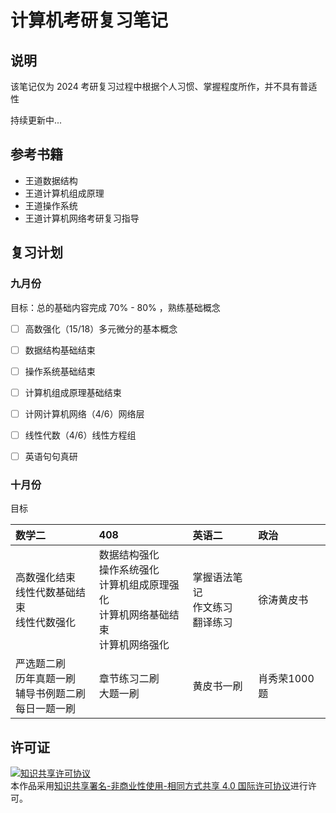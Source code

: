 # 计算机考研复习笔记

## 说明

该笔记仅为 2024 考研复习过程中根据个人习惯、掌握程度所作，并不具有普适性

持续更新中...

## 参考书籍

- 王道数据结构
- 王道计算机组成原理
- 王道操作系统
- 王道计算机网络考研复习指导

## 复习计划

### 九月份

目标：总的基础内容完成 70% - 80% ，熟练基础概念

- [ ] 高数强化（15/18）多元微分的基本概念

- [ ] 数据结构基础结束

- [ ] 操作系统基础结束

- [ ] 计算机组成原理基础结束

- [ ] 计网计算机网络（4/6）网络层
- [ ] 线性代数（4/6）线性方程组
- [ ] 英语句句真研

### 十月份

目标

| 数学二                                                       | 408                                                          | 英语二                                   | 政治         |
| :----------------------------------------------------------- | :----------------------------------------------------------- | :--------------------------------------- | :----------- |
| 高数强化结束<br />线性代数基础结束<br />线性代数强化         | 数据结构强化<br />操作系统强化<br />计算机组成原理强化<br />计算机网络基础结束<br />计算机网络强化 | 掌握语法笔记<br />作文练习<br />翻译练习 | 徐涛黄皮书   |
| 严选题二刷<br />历年真题一刷<br />辅导书例题二刷<br />每日一题一刷 | 章节练习二刷<br />大题一刷                                   | 黄皮书一刷<br />                         | 肖秀荣1000题 |

## 许可证

<a rel="license" href="http://creativecommons.org/licenses/by-nc-sa/4.0/"><img alt="知识共享许可协议" style="border-width:0" src="https://i.creativecommons.org/l/by-nc-sa/4.0/88x31.png" />
</a><br />本作品采用<a rel="license" href="http://creativecommons.org/licenses/by-nc-sa/4.0/">知识共享署名-非商业性使用-相同方式共享 4.0 国际许可协议</a>进行许可。







